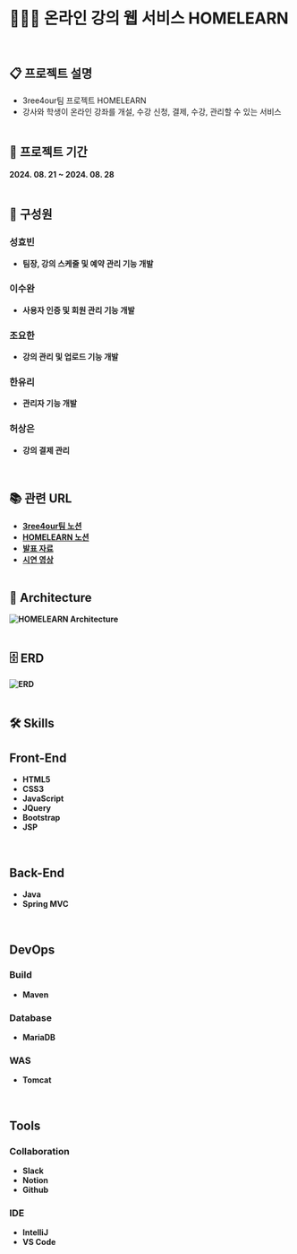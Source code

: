 # 👨🏻‍🏫 온라인 강의 웹 서비스 HOMELEARN<br><br>

## 📋 프로젝트 설명

- 3ree4our팀 프로젝트 HOMELEARN
- 강사와 학생이 온라인 강좌를 개설, 수강 신청, 결제, 수강, 관리할 수 있는 서비스
  <br><br>

## 📅 프로젝트 기간
<b>
2024. 08. 21 ~ 2024. 08. 28
<br><br>

## 👫 구성원

### 성효빈
- 팀장, 강의 스케줄 및 예약 관리 기능 개발

### 이수완
- 사용자 인증 및 회원 관리 기능 개발

### 조요한
- 강의 관리 및 업로드 기능 개발

### 한유리
- 관리자 기능 개발

### 허상은
- 강의 결제 관리

  <br>

## 📚 관련 URL

- [3ree4our팀 노션](https://gravel-clematis-b77.notion.site/3ree-4our-123e9acc4e8b4c9f9e34614efa250024?pvs=4)
- [HOMELEARN 노션](https://gravel-clematis-b77.notion.site/Home-Learn-c8468224059a4c66a50300eb2c0cff1f?pvs=4)
- [발표 자료](https://www.canva.com/design/DAGP9anjJ7w/EbIUkhorhea7VOMkM105Jg/edit)
- [시연 영상](https://youtu.be/kVXXtswqvd4)
  <br><br>

## 🗼 Architecture
![HOMELEARN Architecture](https://github.com/user-attachments/assets/346d4d87-80de-46ee-882b-b68859b7beac)
<br><br>

## 🗄️ ERD 
![ERD](https://github.com/user-attachments/assets/85adbb7e-e9d2-4596-8d6f-00aa1de059b6)
<br><br>

## 🛠️ Skills

## Front-End

- HTML5
- CSS3
- JavaScript
- JQuery
- Bootstrap
- JSP
<br>

## Back-End
- Java
- Spring MVC
<br>

## DevOps

### Build
- Maven

### Database
- MariaDB

### WAS
- Tomcat
<br>

## Tools

### Collaboration
- Slack
- Notion
- Github

### IDE
- IntelliJ
- VS Code

